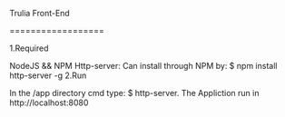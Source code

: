 Trulia Front-End

==================

1.Required

NodeJS && NPM
Http-server: Can install through NPM by: 
$ npm install http-server -g
2.Run

In the /app directory cmd type: 
$ http-server.
The Appliction run in http://localhost:8080
